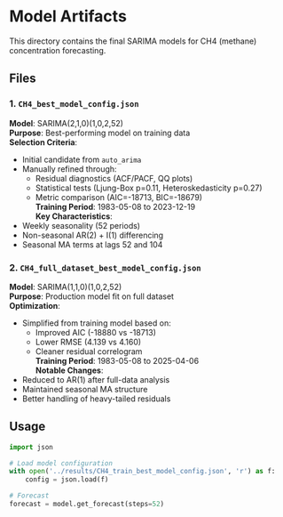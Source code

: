 # Model Artifacts

This directory contains the final SARIMA models for CH4 (methane) concentration forecasting.

## Files

### 1. `CH4_best_model_config.json`  
**Model**: SARIMA(2,1,0)(1,0,2,52)  
**Purpose**: Best-performing model on training data  
**Selection Criteria**:  
- Initial candidate from `auto_arima`  
- Manually refined through:  
  - Residual diagnostics (ACF/PACF, QQ plots)  
  - Statistical tests (Ljung-Box p=0.11, Heteroskedasticity p=0.27)  
  - Metric comparison (AIC=-18713, BIC=-18679)  
**Training Period**: 1983-05-08 to 2023-12-19  
**Key Characteristics**:  
- Weekly seasonality (52 periods)  
- Non-seasonal AR(2) + I(1) differencing  
- Seasonal MA terms at lags 52 and 104  

### 2. `CH4_full_dataset_best_model_config.json`  
**Model**: SARIMA(1,1,0)(1,0,2,52)  
**Purpose**: Production model fit on full dataset  
**Optimization**:  
- Simplified from training model based on:  
  - Improved AIC (-18880 vs -18713)  
  - Lower RMSE (4.139 vs 4.160)  
  - Cleaner residual correlogram  
**Training Period**: 1983-05-08 to 2025-04-06  
**Notable Changes**:  
- Reduced to AR(1) after full-data analysis  
- Maintained seasonal MA structure  
- Better handling of heavy-tailed residuals  

## Usage

```python
import json

# Load model configuration
with open('../results/CH4_train_best_model_config.json', 'r') as f:
    config = json.load(f)

# Forecast
forecast = model.get_forecast(steps=52)